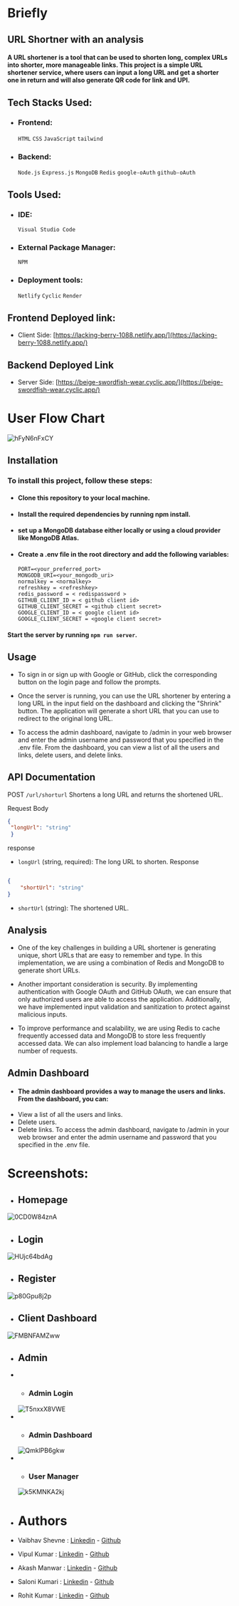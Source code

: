  # Briefly 
## URL Shortner with an analysis 

#### A URL shortener is a tool that can be used to shorten long, complex URLs into shorter, more manageable links. This project is a simple URL shortener service, where users can input a long URL and get a shorter one in return and will also generate QR code for link and UPI.
## Tech Stacks Used:
- ### Frontend: 
  `HTML` `CSS` `JavaScript` `tailwind`
- ### Backend: 
  `Node.js` `Express.js` `MongoDB` `Redis` `google-oAuth` `github-oAuth`

## Tools Used:
 - ### IDE:
    `Visual Studio Code` 
 - ### External Package Manager: 
    `NPM` 
 - ### Deployment tools:
    `Netlify` `Cyclic` `Render`

## Frontend Deployed link:
- Client Side: [https://lacking-berry-1088.netlify.app/](https://lacking-berry-1088.netlify.app/)

## Backend Deployed Link
- Server Side: [https://beige-swordfish-wear.cyclic.app/](https://beige-swordfish-wear.cyclic.app/)

# User Flow Chart 
<img src="https://imagetolink.com/ib/hFyN6nFxCY.png" alt="hFyN6nFxCY"/>

## Installation
 ### To install this project, follow these steps:

- #### Clone this repository to your local machine.
- #### Install the required dependencies by running npm install.
- #### set up a MongoDB database either locally or using a cloud provider like MongoDB Atlas.
- #### Create a .env file in the root directory and add the following variables: 
      PORT=<your_preferred_port>
      MONGODB_URI=<your_mongodb_uri>
      normalkey = <normalkey>
      refreshkey = <refreshkey>
      redis_password = < redispassword >
      GITHUB_CLIENT_ID = < github client id>
      GITHUB_CLIENT_SECRET = <github client secret>
      GOOGLE_CLIENT_ID = < google client id>
      GOOGLE_CLIENT_SECRET = <google client secret>
                                               
#### Start the server by running `npm run server`.
## Usage
  - To sign in or sign up with Google or GitHub, click the corresponding button on the login page and follow the prompts.
  - Once the server is running, you can use the URL shortener by entering a long URL in the input field on the dashboard and clicking the "Shrink" button. The application will generate a short URL that you can use to redirect to the original long URL.



 - To access the admin dashboard, navigate to /admin in your web browser and enter the admin username and password that you specified in the .env file. From the dashboard, you can view a list of all the users and links, delete users, and delete links.

## API Documentation
POST ```/url/shorturl```
Shortens a long URL and returns the shortened URL.

   Request Body
   ```json
   {
    "longUrl": "string"
    }

```
response

- `longUrl` (string, required): The long URL to shorten.
Response
```json

{
    "shortUrl": "string"
}
```
- `shortUrl` (string): The shortened URL.

## Analysis
-  One of the key challenges in building a URL shortener is generating unique, short URLs that are easy to remember and type. In this implementation, we are using a combination of Redis and MongoDB to generate short URLs.

- Another important consideration is security. By implementing authentication with Google OAuth and GitHub OAuth, we can ensure that only authorized users are able to access the application. Additionally, we have implemented input validation and sanitization to protect against malicious inputs.

- To improve performance and scalability, we are using Redis to cache frequently accessed data and MongoDB to store less frequently accessed data. We can also implement load balancing to handle a large number of requests.

## Admin Dashboard
- #### The admin dashboard provides a way to manage the users and links. From the dashboard, you can:
- View a list of all the users and links.
- Delete users.
- Delete links.
To access the admin dashboard, navigate to /admin in your web browser and enter the admin username and password that you specified in the .env file.

# Screenshots:
- ## Homepage
<img src="https://imagetolink.com/ib/0CD0W84znA.png" alt="0CD0W84znA"/>

- ## Login
<img src="https://imagetolink.com/ib/HUjc64bdAg.png" alt="HUjc64bdAg"/>
  
- ## Register
<img src="https://imagetolink.com/ib/p80Gpu8j2p.png" alt="p80Gpu8j2p"/>
  
- ## Client Dashboard
<img src="https://imagetolink.com/ib/FMBNFAMZww.png" alt="FMBNFAMZww"/>
  
- ## Admin
  
- - ### Admin Login
  <img src="https://imagetolink.com/ib/T5nxxX8VWE.png" alt="T5nxxX8VWE"/>
  
- - ### Admin Dashboard
  <img src="https://imagetolink.com/ib/QmklPB6gkw.png" alt="QmklPB6gkw"/>
  
- - ### User Manager
  <img src="https://imagetolink.com/ib/k5KMNKA2kj.png" alt="k5KMNKA2kj"/>

- # Authors

- Vaibhav Shevne :  [Linkedin](https://www.linkedin.com/in/vaibhav-shevne-1b1935170/) - [Github](https://github.com/vaibhzz101/)
- Vipul Kumar :  [Linkedin](https://www.linkedin.com/in/vipul-kumar-931a021b8) - [Github](https://github.com/vaibhzz101/)
- Akash Manwar :  [Linkedin](https://www.linkedin.com/in/akash-manwar-574277248/) - [Github](https://github.com/AkashManwar2506)
- Saloni Kumari :  [Linkedin](https://www.linkedin.com/in/saloni0021/) - [Github](https://github.com/Saloni0282)
- Rohit Kumar :  [Linkedin](https://www.linkedin.com/in/rohit-kumar824/) - [Github](https://github.com/rohitsingh1816/)


